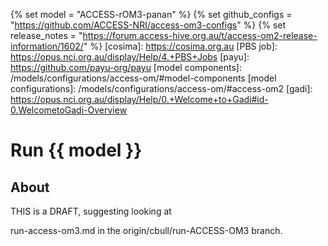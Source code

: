 {% set model = "ACCESS-rOM3-panan" %}
{% set github_configs = "https://github.com/ACCESS-NRI/access-om3-configs" %}
{% set release_notes = "https://forum.access-hive.org.au/t/access-om2-release-information/1602/" %}
[cosima]: https://cosima.org.au
[PBS job]: https://opus.nci.org.au/display/Help/4.+PBS+Jobs
[payu]: https://github.com/payu-org/payu
[model components]: /models/configurations/access-om/#model-components
[model configurations]: /models/configurations/access-om/#access-om2
[gadi]: https://opus.nci.org.au/display/Help/0.+Welcome+to+Gadi#id-0.WelcometoGadi-Overview


# Run {{ model }}

## About

THIS is a DRAFT, suggesting looking at 

run-access-om3.md in the origin/cbull/run-ACCESS-OM3 branch. 
